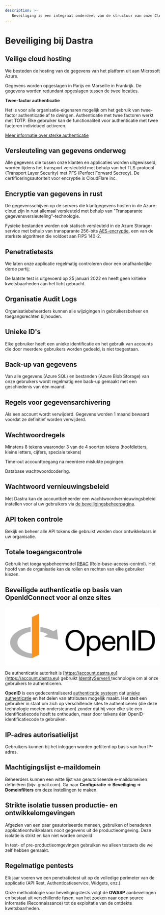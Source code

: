 ```yaml
---
description: >-
   Beveiliging is een integraal onderdeel van de structuur van onze Cloud-producten, -infrastructuur en -processen. infrastructuur en processen. U kunt er dus zeker van zijn dat uw gegevens beschermd zijn.
---
```

   
# Beveiliging bij Dastra

## Veilige cloud hosting

We besteden de hosting van de gegevens van het platform uit aan Microsoft Azure.&#x20;

Gegevens worden opgeslagen in Parijs en Marseille in Frankrijk. De gegevens worden redundant opgeslagen tussen de twee locaties.&#x20;

**Twee-factor authenticatie**

Het is voor alle organisatie-eigenaren mogelijk om het gebruik van twee-factor authenticatie af te dwingen. Authenticatie met twee factoren werkt met TOTP.
Elke gebruiker kan de functionaliteit voor authenticatie met twee factoren individueel activeren.

[Meer informatie over sterke authenticatie](mfa.md)

## Versleuteling van gegevens onderweg

Alle gegevens die tussen onze klanten en applicaties worden uitgewisseld, worden tijdens het transport versleuteld met behulp van het TLS-protocol (Transport Layer Security) met PFS (Perfect Forward Secrecy). De certificeringsautoriteit voor encryptie is CloudFlare inc.

## Encryptie van gegevens in rust

De gegevensschijven op de servers die klantgegevens hosten in de Azure-cloud zijn in rust allemaal versleuteld met behulp van "Transparante gegevensversleuteling"-technologie.

Fysieke bestanden worden ook statisch versleuteld in de Azure Storage-service met behulp van transparante 256-bits [AES-encryptie](https://en.wikipedia.org/wiki/Advanced), een van de sterkste algoritmen die voldoet aan FIPS 140-2.

## Penetratietests&#x20;

We laten onze applicatie regelmatig controleren door een onafhankelijke derde partij;

De laatste test is uitgevoerd op 25 januari 2022 en heeft geen kritieke kwetsbaarheden aan het licht gebracht.

## Organisatie Audit Logs

Organisatiebeheerders kunnen alle wijzigingen in gebruikersbeheer en toegangsrechten bijhouden.

## Unieke ID's

Elke gebruiker heeft een unieke identificatie en het gebruik van accounts die door meerdere gebruikers worden gedeeld, is niet toegestaan.

## Back-up van gegevens

Van alle gegevens (Azure SQL) en bestanden (Azure Blob Storage) van onze gebruikers wordt regelmatig een back-up gemaakt met een geschiedenis van één maand.

## Regels voor gegevensarchivering

Als een account wordt verwijderd. Gegevens worden 1 maand bewaard voordat ze definitief worden verwijderd.

## **Wachtwoordregels**

Minstens 8 tekens waaronder 3 van de 4 soorten tekens (hoofdletters, kleine letters, cijfers, speciale tekens)&#x20;

Time-out accounttoegang na meerdere mislukte pogingen.

Database wachtwoordcodering.



## Wachtwoord vernieuwingsbeleid

Met Dastra kan de accountbeheerder een wachtwoordvernieuwingsbeleid instellen voor al uw gebruikers via [de beveiligingsbeheerpagina](https://app.dastra.eu/general-settings/security).

## API token controle

Bekijk en beheer alle API tokens die gebruikt worden door ontwikkelaars in uw organisatie.

## Totale toegangscontrole

Gebruik het toegangsbeheermodel [RBAC](https://en.wikipedia.org/wiki/Role-based_access_control) (Role-base-access-control). Het hoofd van de organisatie kan de rollen en rechten van elke gebruiker kiezen.

## Beveiligde authenticatie op basis van OpenIdConnect voor al onze sites

![](<../.gitbook/assets/image (22).png>)

De authenticatie autoriteit is [https://account.dastra.eu](https://account.dastra.eu) gebruikt [IdentityServer4 ](https://identityserver.io/)technologie om al onze gebruikers te authenticeren.&#x20;

**OpenID** is een gedecentraliseerd [authenticatie systeem](https://fr.wikipedia.org/wiki/Authentification) dat [unieke authenticatie](https://fr.wikipedia.org/wiki/Authentification) en het delen van attributen mogelijk maakt. Het stelt een gebruiker in staat om zich op verschillende sites te authenticeren (die deze technologie moeten ondersteunen) zonder dat hij voor elke site een identificatiecode hoeft te onthouden, maar door telkens één OpenID-identificatiecode te gebruiken.

## IP-adres autorisatielijst

Gebruikers kunnen bij het inloggen worden gefilterd op basis van hun IP-adres.

## Machtigingslijst e-maildomein

Beheerders kunnen een witte lijst van geautoriseerde e-maildomeinen definiëren (bijv. gmail.com). Ga naar **Configuratie** => **Beveiliging** => **Domeinfilters** om deze instellingen te maken.

## Strikte isolatie tussen productie- en ontwikkelomgevingen

Afgezien van een paar geautoriseerde mensen, gebruiken of benaderen applicatieontwikkelaars nooit gegevens uit de productieomgeving. Deze isolatie is strikt en kan niet worden omzeild &#x20;

In test- of pre-productieomgevingen gebruiken we alleen testsets die we zelf hebben gemaakt.

## Regelmatige pentests

Elk jaar voeren we een penetratietest uit op de volledige perimeter van de applicatie (API Rest, Authenticatieservice, Widgets, enz.).

Onze methodologie voor beveiligingstests volgt de **OWASP** aanbevelingen en bestaat uit verschillende fasen, van het zoeken naar open source informatie (Reconnaissance) tot de exploitatie van de ontdekte kwetsbaarheden.

